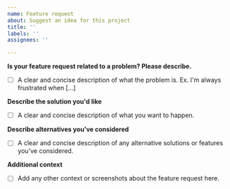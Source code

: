 ```yaml
---
name: Feature request
about: Suggest an idea for this project
title: ''
labels: ''
assignees: ''

---
```


**Is your feature request related to a problem? Please describe.**
- [ ] A clear and concise description of what the problem is. Ex. I'm always frustrated when [...]

**Describe the solution you'd like**
- [ ] A clear and concise description of what you want to happen.

**Describe alternatives you've considered**
- [ ] A clear and concise description of any alternative solutions or features you've considered.

**Additional context**
- [ ] Add any other context or screenshots about the feature request here.
